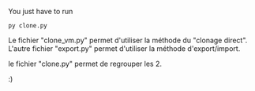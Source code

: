 You just have to run 

```
py clone.py
```
Le fichier "clone_vm.py" permet d'utiliser la méthode du "clonage direct". L'autre fichier "export.py" permet d'utiliser la méthode d'export/import.


le fichier "clone.py" permet de regrouper les 2.

:)

